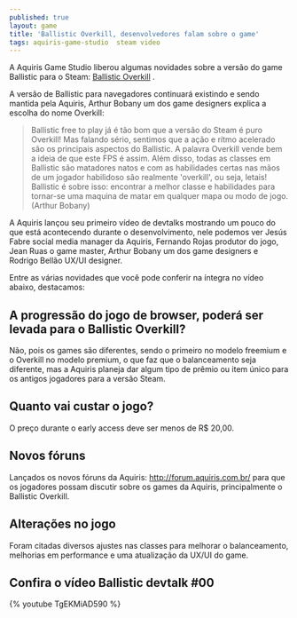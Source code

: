 ```yaml
---
published: true
layout: game
title: 'Ballistic Overkill, desenvolvedores falam sobre o game'
tags: aquiris-game-studio  steam video
---
```

A Aquiris Game Studio liberou algumas novidades sobre a versão do game Ballistic para o Steam: <a href="http://store.steampowered.com/app/296300/" target="_blank">Ballistic Overkill</a>
.

A versão de Ballistic para navegadores continuará existindo e sendo mantida pela Aquiris, Arthur Bobany um dos game designers explica a escolha do nome Overkill:

> Ballistic free to play já é tão bom que a versão do Steam é puro Overkill! Mas falando sério, sentimos que a ação e rítmo acelerado são os principais aspectos do Ballistic. A palavra Overkill vende bem a ideia de que este FPS é assim. Além disso, todas as classes em Ballistic são matadores natos e com as habilidades certas nas mãos de um jogador habilidoso são realmente 'overkill', ou seja, letais! Ballistic é sobre isso: encontrar a melhor classe e habilidades para tornar-se uma maquina de matar em qualquer mapa ou modo de jogo. (Arthur Bobany)

A Aquiris lançou seu primeiro vídeo de devtalks mostrando um pouco do que está acontecendo durante o desenvolvimento, nele podemos ver Jesús Fabre social media manager da Aquiris, Fernando Rojas produtor do jogo, Jean Ruas o game master, Arthur Bobany um dos game designers e Rodrigo Bellão UX/UI designer.

Entre as várias novidades que você pode conferir na íntegra no vídeo abaixo, destacamos:
## A progressão do jogo de browser, poderá ser levada para o Ballistic Overkill?
Não, pois os games são diferentes, sendo o primeiro no modelo freemium e o Overkill no modelo premium, o que faz que o balanceamento seja diferente, mas a Aquiris planeja dar algum tipo de prêmio ou item único para os antigos jogadores para a versão Steam.

## Quanto vai custar o jogo?
O preço durante o early access deve ser menos de R$ 20,00.

## Novos fóruns
Lançados os novos fóruns da Aquiris: <a href="http://forum.aquiris.com.br/" target="_blank">http://forum.aquiris.com.br/</a>
 para que os jogadores possam discutir sobre os games da Aquiris, principalmente o Ballistic Overkill.

## Alterações no jogo
Foram citadas diversos ajustes nas classes para melhorar o balanceamento, melhorias em performance e uma atualização da UX/UI do game.

## Confira o vídeo Ballistic devtalk #00
{% youtube TgEKMiAD590 %}

